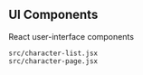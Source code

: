 UI Components
-------------
React user-interface components

```match
src/character-list.jsx
src/character-page.jsx
```
